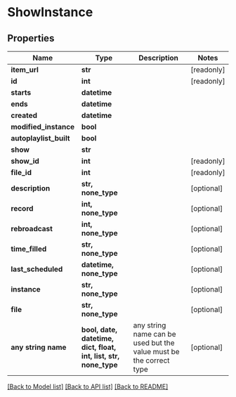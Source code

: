 # ShowInstance


## Properties
Name | Type | Description | Notes
------------ | ------------- | ------------- | -------------
**item_url** | **str** |  | [readonly] 
**id** | **int** |  | [readonly] 
**starts** | **datetime** |  | 
**ends** | **datetime** |  | 
**created** | **datetime** |  | 
**modified_instance** | **bool** |  | 
**autoplaylist_built** | **bool** |  | 
**show** | **str** |  | 
**show_id** | **int** |  | [readonly] 
**file_id** | **int** |  | [readonly] 
**description** | **str, none_type** |  | [optional] 
**record** | **int, none_type** |  | [optional] 
**rebroadcast** | **int, none_type** |  | [optional] 
**time_filled** | **str, none_type** |  | [optional] 
**last_scheduled** | **datetime, none_type** |  | [optional] 
**instance** | **str, none_type** |  | [optional] 
**file** | **str, none_type** |  | [optional] 
**any string name** | **bool, date, datetime, dict, float, int, list, str, none_type** | any string name can be used but the value must be the correct type | [optional]

[[Back to Model list]](../README.md#documentation-for-models) [[Back to API list]](../README.md#documentation-for-api-endpoints) [[Back to README]](../README.md)


